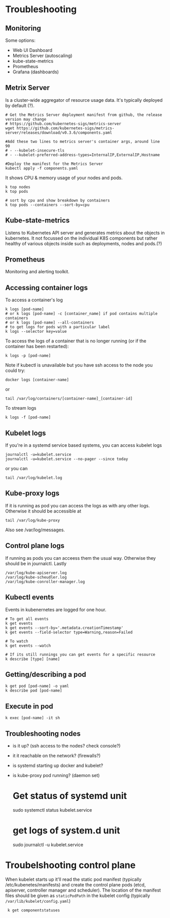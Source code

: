 # Troubleshooting

## Monitoring

Some options:

 - Web UI Dashboard
 - Metrics Server (autoscaling)
 - kube-state-metrics
 - Prometheus
 - Grafana (dashboards)


## Metrix Server

Is a cluster-wide aggregator of resource usage data. It's typically deployed by default (?). 

    # Get the Metrics Server deployment manifest from github, the release version may change
    # https://github.com/kubernetes-sigs/metrics-server
    wget https://github.com/kubernetes-sigs/metrics-server/releases/download/v0.3.6/components.yaml

    #Add these two lines to metrics server's container args, around line 90
    # - --kubelet-insecure-tls
    # - --kubelet-preferred-address-types=InternalIP,ExternalIP,Hostname

    #Deploy the manifest for the Metrics Server
    kubectl apply -f components.yaml


It shows CPU & memory usage of your nodes and pods.

    k top nodes
    k top pods

    # sort by cpu and show breakdown by containers
    k top pods --containers --sort-by=cpu

## Kube-state-metrics

Listens to Kubernetes API server and generates metrics about the objects in kubernetes. It not focussed on the individual K8S components
but rather healthy of various objects inside such as deployments, nodes and pods.(?)

## Prometheus

Monitoring and alerting toolkit. 



## Accessing container logs

To access a container's log

    k logs [pod-name]
    # or k logs [pod-name] -c [container_name] if pod contains multiple containers
    # or k logs [pod-name] --all-containers
    # to get logs for pods with a particular label
    k logs --selector key=value

To access the logs of a container that is no longer running (or if the container has been restarted):

    k logs -p [pod-name]


Note if kubectl is unavailable but you have ssh access to the node you could try:

    docker logs [container-name]

or 

    tail /var/log/containers/[container-name]_[container-id]


To stream logs

    k logs -f [pod-name]


## Kubelet logs

If you're in a systemd service based systems, you can access kubelet logs

    journalctl -u=kubelet.service
    journalctl -u=kubelet.service --no-pager --since today    

or you can

    tail /var/log/kubelet.log

## Kube-proxy logs

If it is running as pod you can access the logs as with any other logs. Otherwise it should be accessible at

    tail /var/log/kube-proxy


Also see /var/log/messages.


## Control plane logs

If running as pods you can acceess them the usual way. Otherwise they should be in journalctl. Lastly

    /var/log/kube-apiserver.log
    /var/log/kube-scheudler.log
    /var/log/kube-conroller-manager.log


## Kubectl events

Events in kubenernetes are logged for one hour. 

    # To get all events
    k get events
    k get events --sort-by='.metadata.creationTimestamp'
    k get events --field-selector type=Warning,reason=Failed

    # To watch
    k get events --watch
    
    # If its still runnings you can get events for a specific resource
    k describe [type] [name]



## Getting/describing a pod

    k get pod [pod-name] -o yaml
    k describe pod [pod-name]

## Execute in pod

    k exec [pod-name] -it sh




## Troubleshooting nodes

 - is it up? (ssh access to the nodes? check console?)
 - it  it reachable on the network? (firewalls?)
 - is systemd starting up docker and kubelet?
 - is kube-proxy pod running? (daemon set)
 

    # Get status of systemd unit
    sudo systemctl status kubelet.service

    
    # get logs of system.d unit
    sudo journalctl -u kubelet.service



# Troubelshooting control plane

When kubelet starts up it'll read the static pod manifest (typically /etc/kubenetes/manifests) and create the control plane pods (etcd, apiserver, controller manager and scheduler).
The location of the manifest files should be given as `staticPodPath` in the kubelet config (typically `/var/lib/kubelet/config.yaml`)

     k get componentstatuses

